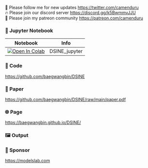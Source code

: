 🐣 Please follow me for new updates https://twitter.com/camenduru <br />
🔥 Please join our discord server https://discord.gg/k5BwmmvJJU <br />
🥳 Please join my patreon community https://patreon.com/camenduru <br />

### 🍊 Jupyter Notebook

| Notebook | Info
| --- | --- |
[![Open In Colab](https://colab.research.google.com/assets/colab-badge.svg)](https://colab.research.google.com/github/camenduru/DSINE-jupyter/blob/main/DSINE_jupyter.ipynb) | DSINE_jupyter

### 🧬 Code
https://github.com/baegwangbin/DSINE

### 📄 Paper
https://github.com/baegwangbin/DSINE/raw/main/paper.pdf

### 🌐 Page
https://baegwangbin.github.io/DSINE/

### 🖼 Output


### 🏢 Sponsor
https://modelslab.com
